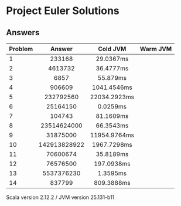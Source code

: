 # Project Euler Solutions

## Answers
| Problem   | Answer   | Cold JVM   | Warm JVM   |
| ------------- |:-------------:|:-----:|:-----:|
| 1 | 233168 | 29.0367ms | |
| 2 | 4613732 | 36.4777ms | |
| 3 | 6857 | 55.879ms | |
| 4 | 906609 | 1041.4546ms | |
| 5 | 232792560 | 22034.2923ms | |
| 6 | 25164150 | 0.0259ms | |
| 7 | 104743 | 81.1609ms | |
| 8 | 23514624000 | 66.3543ms | |
| 9 | 31875000 | 11954.9764ms | |
| 10 | 142913828922 | 1967.7298ms | |
| 11 | 70600674 | 35.8189ms | |
| 12 | 76576500 | 197.0938ms | |
| 13 | 5537376230 | 1.3595ms | |
| 14 | 837799 | 809.3888ms | |
Scala version 2.12.2
/ JVM version 25.131-b11
